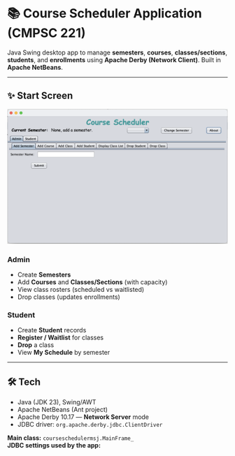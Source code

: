 # 📚 Course Scheduler Application (CMPSC 221)

Java Swing desktop app to manage **semesters**, **courses**, **classes/sections**, **students**, and **enrollments** using **Apache Derby (Network Client)**. Built in **Apache NetBeans**.

---

## ✨ Start Screen
![Start Screen](CSStartingScreen.png)

### Admin
- Create **Semesters**
- Add **Courses** and **Classes/Sections** (with capacity)
- View class rosters (scheduled vs waitlisted)
- Drop classes (updates enrollments)

### Student
- Create **Student** records
- **Register / Waitlist** for classes
- **Drop** a class
- View **My Schedule** by semester

---

## 🛠 Tech
- Java (JDK 23), Swing/AWT
- Apache NetBeans (Ant project)
- Apache Derby 10.17 — **Network Server** mode
- JDBC driver: `org.apache.derby.jdbc.ClientDriver`

**Main class:** `courseschedulermsj.MainFrame_`  
**JDBC settings used by the app:**
